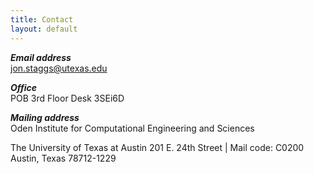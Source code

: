 ```yaml
---
title: Contact
layout: default
---
```


_**Email address**_<br>
jon.staggs@utexas.edu

_**Office**_<br>
POB 3rd Floor Desk 3SEi6D 


_**Mailing address**_<br>
Oden Institute for Computational Engineering and Sciences

The University of Texas at Austin
201 E. 24th Street | Mail code: C0200 
Austin, Texas 78712-1229

